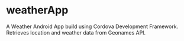 # weatherApp
A Weather Android App build using Cordova Development Framework. Retrieves location and weather data from Geonames API.

